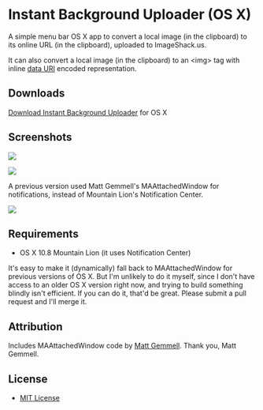 Instant Background Uploader (OS X)
==================================

A simple menu bar OS X app to convert a local image (in the clipboard) to its online URL (in the clipboard), uploaded to ImageShack.us.

It can also convert a local image (in the clipboard) to an \<img\> tag with inline [data URI](https://en.wikipedia.org/wiki/Data_URI_scheme) encoded representation.

Downloads
---------

[Download Instant Background Uploader](https://dmitri.shuralyov.com/projects/InstantBackgroundUploader_OS-X/downloads/InstantBackgroundUploader_OS-X.zip) for OS X

Screenshots
-----------

![](https://dmitri.shuralyov.com/projects/InstantBackgroundUploader_OS-X/images/InstantBackgroundUploader1.png)

![](https://dmitri.shuralyov.com/projects/InstantBackgroundUploader_OS-X/images/InstantBackgroundUploader2b.png)

A previous version used Matt Gemmell's MAAttachedWindow for notifications, instead of Mountain Lion's Notification Center.

![](https://dmitri.shuralyov.com/projects/InstantBackgroundUploader_OS-X/images/InstantBackgroundUploader2.png)

Requirements
------------

-	OS X 10.8 Mountain Lion (it uses Notification Center)

It's easy to make it (dynamically) fall back to MAAttachedWindow for previous versions of OS X. But I'm unlikely to do it myself, since I don't have access to an older OS X version right now, and trying to build something blindly isn't efficient. If you can do it, that'd be great. Please submit a pull request and I'll merge it.

Attribution
-----------

Includes MAAttachedWindow code by [Matt Gemmell](http://mattgemmell.com/). Thank you, Matt Gemmell.

License
-------

-	[MIT License](http://opensource.org/licenses/mit-license.php)

